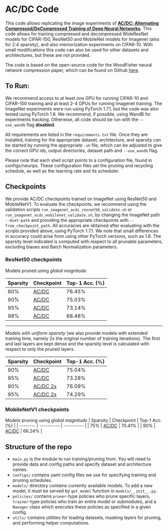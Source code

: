 # AC/DC Code

This code allows replicating the image experiments of [**AC/DC: Alternating Compressed/DeCompressed Training of Deep Neural Networks**](https://arxiv.org/abs/2106.12379). This code allows for training compressed and decompressed WideResNet models for CIFAR-100, ResNet50 and MobileNet models for Imagenet (also for 2:4 sparsity), and also memorization experiments on CIFAR-10. With small modifications this code can also be used for other datasets and architectures, but these are not provided.

The code is based on the open-source code for the WoodFisher neural network compression paper, which can be found on Github [here](http://github.com/IST-DASLab/WoodFisher "here").

## To Run:
We recommend access to at least one GPU for running CIFAR-10 and CIFAR-100 training and at least 2-4 GPUs for running Imagenet training. The ImageNet experiments were run using PyTorch 1.7.1, but the code was also tested using PyTorch 1.8. We recommend, if possible, using WandB for experiments tracking. Otherwise, all code should be run with the `--use_wandb` flag **disabled**.

All requirements are listed in the `requirements.txt` file. Once they are installed, training for the appropriate dataset, architecture, and sparsity can be started by running the appropriate `.sh` file, which can be adjusted to give the correct GPU ids, output directories, dataset path and `--use_wandb` flag.

Please note that each shell script points to a configuration file, found in configs/neurips. These configuration files set the pruning and recycling schedule, as well as the learning rate and its scheduler.

## Checkpoints

We provide AC/DC checkpoints trained on ImageNet using ResNet50 and MobileNetV1. To evaluate the checkpoints, we recommend using the validation scripts `run_imagenet_acdc_resnet50_validate.sh` or `run_imagenet_acdc_mobilenet_validate.sh`, by changing the ImageNet path `--dset-path` and providing the appropriate checkpoints with `--from_checkpoint_path`. All accuracies are obtained after evaluating with the scripts provided above, using PyTorch 1.7.1. We note that small differences in accuracy could arise from using other PyTorch versions, such as 1.8. The sparsity level indicated is computed with respect to all prunable parameters, excluding biases and Batch Normalization parameters.

### ResNet50 checkpoints

Models pruned using *global magnitude*

| Sparsity | Checkpoint | Top-1 Acc. (%) |
| -------- | ---------- | ---------------|
| 80%      | [AC/DC](https://seafile.ist.ac.at/f/081f90d21c9e4236bd14/?dl=1 "AC/DC") | 76.45% | 
| 90%      | [AC/DC](https://seafile.ist.ac.at/f/1b4f578130364e5bb929/?dl=1 "AC/DC") | 75.03% |
| 95%      | [AC/DC](https://seafile.ist.ac.at/f/e51ab6ee47bb490cb119/?dl=1 "AC/DC") | 73.14% |
| 98%      | [AC/DC](https://seafile.ist.ac.at/f/9ec9f8f4eda04c5f9d74/?dl=1 "AC/DC") | 68.48% |

---
Models with *uniform sparsity* (we also provide models with extended training time, namely 2x the original number of training iterations). The first and last layers are kept dense and the sparsity level is calculated with respect to only the pruned layers.

| Sparsity | Checkpoint | Top-1 Acc. (%) |
| -------- | ---------- | ----------     |
| 90%      | [AC/DC](https://seafile.ist.ac.at/f/62d9f99ffb914a12afbe/?dl=1 "AC/DC") | 75.04% |
| 95%      | [AC/DC](https://seafile.ist.ac.at/f/410aeec2a7fa40048e24/?dl=1 "AC/DC") | 73.28% |
| 90%      | [AC/DC 2x](https://seafile.ist.ac.at/f/2adc387b16be471fafdc/?dl=1 "AC/DC") | 76.09% |
| 95%      | [AC/DC 2x](https://seafile.ist.ac.at/f/152b58a5bb33448599ee/?dl=1 "AC/DC") | 74.29% |

### MobileNetV1 checkpoints

Models pruning using *global magnitude*
| Sparsity | Checkpoint | Top-1 Acc. (%) |
| -------- | ---------- | ----------     |
| 75%      | [AC/DC](https://seafile.ist.ac.at/f/d1c1c0dbb42e4b32adc5/?dl=1 "AC/DC") | 70.41% |
| 90%      | [AC/DC](https://seafile.ist.ac.at/f/576714b3f3924a4ea68a/?dl=1 "AC/DC") | 66.24% |



## Structure of the repo

* `main.py` is the module to run training/pruning from. You will need to provide data and config paths and specify dataset and architecture names.
* `configs/` contains yaml config files we use for specifying training and pruning schedules.
* `models/` directory contains currently available models. To add a new model, it must be served by `get_model` function in `models/__init__.py`.
* `policies/` contains `pruner`-type policies who prune specific layers, `trainer`-type policies who train an entire model or submodules, and a `Manager` class which executes these policies as specified in a given config.
* `utils/` contains utilities for loading datasets, masking layers for pruning, and performing helper computations.
